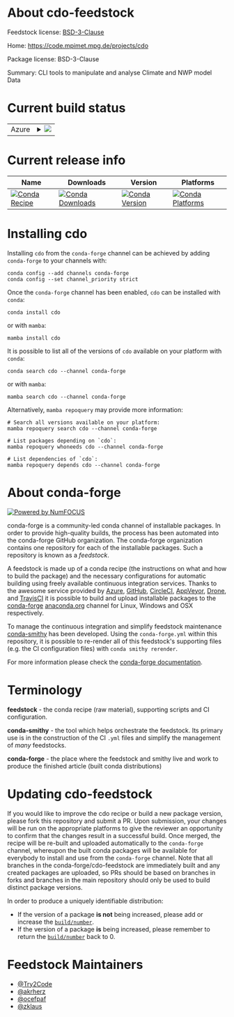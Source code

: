 About cdo-feedstock
===================

Feedstock license: [BSD-3-Clause](https://github.com/conda-forge/cdo-feedstock/blob/main/LICENSE.txt)

Home: https://code.mpimet.mpg.de/projects/cdo

Package license: BSD-3-Clause

Summary: CLI tools to manipulate and analyse Climate and NWP model Data

Current build status
====================


<table>
    
  <tr>
    <td>Azure</td>
    <td>
      <details>
        <summary>
          <a href="https://dev.azure.com/conda-forge/feedstock-builds/_build/latest?definitionId=3806&branchName=main">
            <img src="https://dev.azure.com/conda-forge/feedstock-builds/_apis/build/status/cdo-feedstock?branchName=main">
          </a>
        </summary>
        <table>
          <thead><tr><th>Variant</th><th>Status</th></tr></thead>
          <tbody><tr>
              <td>linux_64_hdf51.14.3</td>
              <td>
                <a href="https://dev.azure.com/conda-forge/feedstock-builds/_build/latest?definitionId=3806&branchName=main">
                  <img src="https://dev.azure.com/conda-forge/feedstock-builds/_apis/build/status/cdo-feedstock?branchName=main&jobName=linux&configuration=linux%20linux_64_hdf51.14.3" alt="variant">
                </a>
              </td>
            </tr><tr>
              <td>linux_64_hdf51.14.4</td>
              <td>
                <a href="https://dev.azure.com/conda-forge/feedstock-builds/_build/latest?definitionId=3806&branchName=main">
                  <img src="https://dev.azure.com/conda-forge/feedstock-builds/_apis/build/status/cdo-feedstock?branchName=main&jobName=linux&configuration=linux%20linux_64_hdf51.14.4" alt="variant">
                </a>
              </td>
            </tr><tr>
              <td>osx_64_hdf51.14.3</td>
              <td>
                <a href="https://dev.azure.com/conda-forge/feedstock-builds/_build/latest?definitionId=3806&branchName=main">
                  <img src="https://dev.azure.com/conda-forge/feedstock-builds/_apis/build/status/cdo-feedstock?branchName=main&jobName=osx&configuration=osx%20osx_64_hdf51.14.3" alt="variant">
                </a>
              </td>
            </tr><tr>
              <td>osx_64_hdf51.14.4</td>
              <td>
                <a href="https://dev.azure.com/conda-forge/feedstock-builds/_build/latest?definitionId=3806&branchName=main">
                  <img src="https://dev.azure.com/conda-forge/feedstock-builds/_apis/build/status/cdo-feedstock?branchName=main&jobName=osx&configuration=osx%20osx_64_hdf51.14.4" alt="variant">
                </a>
              </td>
            </tr><tr>
              <td>osx_arm64_hdf51.14.3</td>
              <td>
                <a href="https://dev.azure.com/conda-forge/feedstock-builds/_build/latest?definitionId=3806&branchName=main">
                  <img src="https://dev.azure.com/conda-forge/feedstock-builds/_apis/build/status/cdo-feedstock?branchName=main&jobName=osx&configuration=osx%20osx_arm64_hdf51.14.3" alt="variant">
                </a>
              </td>
            </tr><tr>
              <td>osx_arm64_hdf51.14.4</td>
              <td>
                <a href="https://dev.azure.com/conda-forge/feedstock-builds/_build/latest?definitionId=3806&branchName=main">
                  <img src="https://dev.azure.com/conda-forge/feedstock-builds/_apis/build/status/cdo-feedstock?branchName=main&jobName=osx&configuration=osx%20osx_arm64_hdf51.14.4" alt="variant">
                </a>
              </td>
            </tr>
          </tbody>
        </table>
      </details>
    </td>
  </tr>
</table>

Current release info
====================

| Name | Downloads | Version | Platforms |
| --- | --- | --- | --- |
| [![Conda Recipe](https://img.shields.io/badge/recipe-cdo-green.svg)](https://anaconda.org/conda-forge/cdo) | [![Conda Downloads](https://img.shields.io/conda/dn/conda-forge/cdo.svg)](https://anaconda.org/conda-forge/cdo) | [![Conda Version](https://img.shields.io/conda/vn/conda-forge/cdo.svg)](https://anaconda.org/conda-forge/cdo) | [![Conda Platforms](https://img.shields.io/conda/pn/conda-forge/cdo.svg)](https://anaconda.org/conda-forge/cdo) |

Installing cdo
==============

Installing `cdo` from the `conda-forge` channel can be achieved by adding `conda-forge` to your channels with:

```
conda config --add channels conda-forge
conda config --set channel_priority strict
```

Once the `conda-forge` channel has been enabled, `cdo` can be installed with `conda`:

```
conda install cdo
```

or with `mamba`:

```
mamba install cdo
```

It is possible to list all of the versions of `cdo` available on your platform with `conda`:

```
conda search cdo --channel conda-forge
```

or with `mamba`:

```
mamba search cdo --channel conda-forge
```

Alternatively, `mamba repoquery` may provide more information:

```
# Search all versions available on your platform:
mamba repoquery search cdo --channel conda-forge

# List packages depending on `cdo`:
mamba repoquery whoneeds cdo --channel conda-forge

# List dependencies of `cdo`:
mamba repoquery depends cdo --channel conda-forge
```


About conda-forge
=================

[![Powered by
NumFOCUS](https://img.shields.io/badge/powered%20by-NumFOCUS-orange.svg?style=flat&colorA=E1523D&colorB=007D8A)](https://numfocus.org)

conda-forge is a community-led conda channel of installable packages.
In order to provide high-quality builds, the process has been automated into the
conda-forge GitHub organization. The conda-forge organization contains one repository
for each of the installable packages. Such a repository is known as a *feedstock*.

A feedstock is made up of a conda recipe (the instructions on what and how to build
the package) and the necessary configurations for automatic building using freely
available continuous integration services. Thanks to the awesome service provided by
[Azure](https://azure.microsoft.com/en-us/services/devops/), [GitHub](https://github.com/),
[CircleCI](https://circleci.com/), [AppVeyor](https://www.appveyor.com/),
[Drone](https://cloud.drone.io/welcome), and [TravisCI](https://travis-ci.com/)
it is possible to build and upload installable packages to the
[conda-forge](https://anaconda.org/conda-forge) [anaconda.org](https://anaconda.org/)
channel for Linux, Windows and OSX respectively.

To manage the continuous integration and simplify feedstock maintenance
[conda-smithy](https://github.com/conda-forge/conda-smithy) has been developed.
Using the ``conda-forge.yml`` within this repository, it is possible to re-render all of
this feedstock's supporting files (e.g. the CI configuration files) with ``conda smithy rerender``.

For more information please check the [conda-forge documentation](https://conda-forge.org/docs/).

Terminology
===========

**feedstock** - the conda recipe (raw material), supporting scripts and CI configuration.

**conda-smithy** - the tool which helps orchestrate the feedstock.
                   Its primary use is in the construction of the CI ``.yml`` files
                   and simplify the management of *many* feedstocks.

**conda-forge** - the place where the feedstock and smithy live and work to
                  produce the finished article (built conda distributions)


Updating cdo-feedstock
======================

If you would like to improve the cdo recipe or build a new
package version, please fork this repository and submit a PR. Upon submission,
your changes will be run on the appropriate platforms to give the reviewer an
opportunity to confirm that the changes result in a successful build. Once
merged, the recipe will be re-built and uploaded automatically to the
`conda-forge` channel, whereupon the built conda packages will be available for
everybody to install and use from the `conda-forge` channel.
Note that all branches in the conda-forge/cdo-feedstock are
immediately built and any created packages are uploaded, so PRs should be based
on branches in forks and branches in the main repository should only be used to
build distinct package versions.

In order to produce a uniquely identifiable distribution:
 * If the version of a package **is not** being increased, please add or increase
   the [``build/number``](https://docs.conda.io/projects/conda-build/en/latest/resources/define-metadata.html#build-number-and-string).
 * If the version of a package **is** being increased, please remember to return
   the [``build/number``](https://docs.conda.io/projects/conda-build/en/latest/resources/define-metadata.html#build-number-and-string)
   back to 0.

Feedstock Maintainers
=====================

* [@Try2Code](https://github.com/Try2Code/)
* [@akrherz](https://github.com/akrherz/)
* [@ocefpaf](https://github.com/ocefpaf/)
* [@zklaus](https://github.com/zklaus/)

